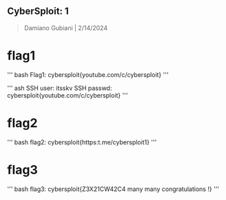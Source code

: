 ## CyberSploit: 1

> Damiano Gubiani | 2/14/2024

# flag1

''' bash
Flag1: cybersploit{youtube.com/c/cybersploit} 
'''

''' ash
SSH user: itsskv
SSH passwd: cybersploit{youtube.com/c/cybersploit}
'''

# flag2

''' bash
flag2: cybersploit{https:t.me/cybersploit1}
'''

# flag3

''' bash
flag3: cybersploit{Z3X21CW42C4 many many congratulations !}
'''